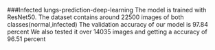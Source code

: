 ###Infected lungs-prediction-deep-learning
The model is trained with ResNet50. The dataset contains around 22500 images of both classes(normal,infected) The validation accuracy of our model is 97.84 percent We also tested it over 14035 images and getting a accuracy of 96.51 percent
